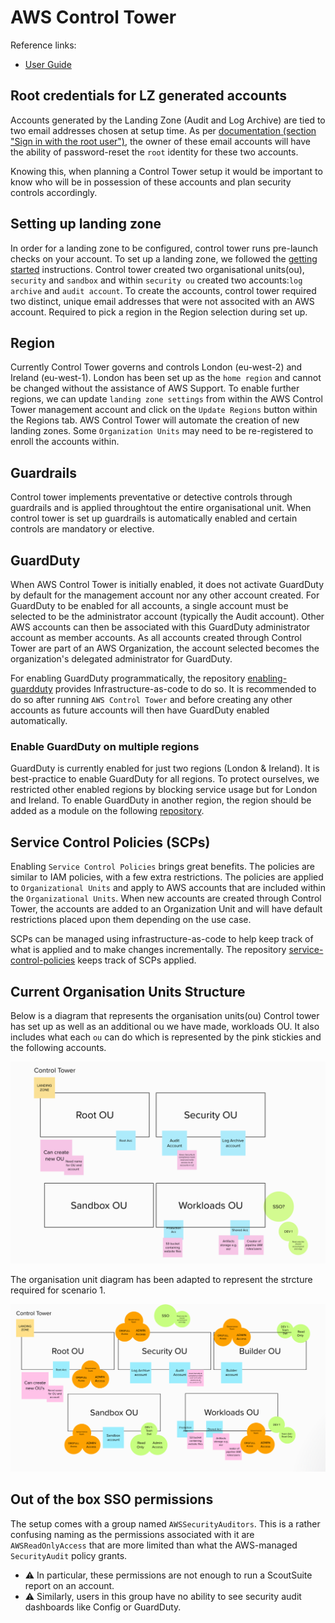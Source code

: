 # AWS Control Tower

Reference links:
- [User Guide](https://docs.aws.amazon.com/controltower/latest/userguide/what-is-control-tower.html)

## Root credentials for LZ generated accounts

Accounts generated by the Landing Zone (Audit and Log Archive) are tied to two email addresses chosen at setup time.
As per [documentation (section "Sign in with the root user")](https://docs.aws.amazon.com/controltower/latest/userguide/best-practices.html), the owner of these email accounts will have the ability of password-reset the `root` identity for these two accounts.

Knowing this, when planning a Control Tower setup it would be important to know who will be in possession of these accounts and plan security controls accordingly.

## Setting up landing zone
In order for a landing zone to be configured, control tower runs pre-launch checks on your account. To set up a landing zone, we followed the [getting started](https://docs.aws.amazon.com/controltower/latest/userguide/getting-started-with-control-tower.html) instructions. Control tower created two organisational units(ou), `security` and `sandbox` and within `security ou` created two accounts:`log archive` and `audit account`. To create the accounts, control tower required two distinct, unique email addresses that were not associted with an AWS account. Required to pick a region in the Region selection during set up.

## Region

Currently Control Tower governs and controls London (eu-west-2) and Ireland (eu-west-1). London has been set up as the `home region` and cannot be changed without the assistance of AWS Support. To enable further regions, we can update `landing zone settings` from within the AWS Control Tower management account and click on the `Update Regions` button within the Regions tab. AWS Control Tower will automate the creation of new landing zones. Some `Organization Units` may need to be re-registered to enroll the accounts within.

## Guardrails

Control tower implements preventative or detective controls through guardrails and is applied throughtout the entire organisational unit. When control tower is set up guardrails is automatically enabled and certain controls are mandatory or elective.

## GuardDuty
When AWS Control Tower is initially enabled, it does not activate GuardDuty by default for the management account nor any other account created. For GuardDuty to be enabled for all accounts, a single account must be selected to be the administrator account (typically the Audit account). Other AWS accounts can then be associated with this GuardDuty administrator account as member accounts. As all accounts created through Control Tower are part of an AWS Organization, the account selected becomes the organization's delegated administrator for GuardDuty.

For enabling GuardDuty programmatically, the repository [enabling-guardduty](https://github.com/tintulip/enable-guardduty) provides Infrastructure-as-code to do so. It is recommended to do so after running `AWS Control Tower` and before creating any other accounts as future accounts will then have GuardDuty enabled automatically.

### Enable GuardDuty on multiple regions
GuardDuty is currently enabled for just two regions (London & Ireland). It is best-practice to enable GuardDuty for all regions. To protect ourselves, we restricted other enabled regions by blocking service usage but for London and Ireland. To enable GuardDuty in another region, the region should be added as a module on the following [repository](https://github.com/tintulip/enable-guardduty/blob/main/README.md#multiple-region-support).

## Service Control Policies (SCPs)

Enabling `Service Control Policies` brings great benefits. The policies are similar to IAM policies, with a few extra restrictions. The policies are applied to `Organizational Units` and apply to AWS accounts that are included within the `Organizational Units`. When new accounts are created through Control Tower, the accounts are added to an Organization Unit and will have default restrictions placed upon them depending on the use case.

SCPs can be managed using infrastructure-as-code to help keep track of what is applied and to make changes incrementally. The repository [service-control-policies](https://github.com/tintulip/service-control-policies) keeps track of SCPs applied.

## Current Organisation Units Structure
Below is a diagram that represents the organisation units(ou) Control tower has set up as well as an additional ou we have made, workloads OU. It also includes what each `ou` can do which is represented by the pink stickies and the following accounts.

![Current Organisation units structure for scenario 0](./ORG_Structure.png "Current Organisation units structure for scenario 0")

The organisation unit diagram has been adapted to represent the strcture required for scenario 1. 

![Current Organisation units structure for scenario 1](./ORG_Structure_Scenario1.png "Current Organisation units structure for scenario 1")

## Out of the box SSO permissions

The setup comes with a group named `AWSSecurityAuditors`. This is a rather confusing naming as the permissions associated with it are `AWSReadOnlyAccess` that are more limited than what the AWS-managed `SecurityAudit` policy grants.
- :warning: In particular, these permissions are not enough to run a ScoutSuite report on an account.
- :warning: Similarly, users in this group have no ability to see security audit dashboards like Config or GuardDuty.
